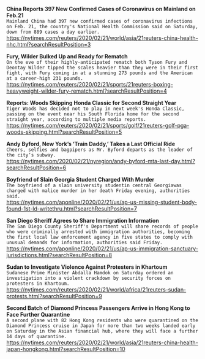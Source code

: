 **China Reports 397 New Confirmed Cases of Coronavirus on Mainland on Feb.21**\
`Mainland China had 397 new confirmed cases of coronavirus infections on Feb. 21, the country's National Health Commission said on Saturday, down from 889 cases a day earlier. `\
https://nytimes.com/reuters/2020/02/21/world/asia/21reuters-china-health-nhc.html?searchResultPosition=3

**Fury, Wilder Bulked Up and Ready for Rematch**\
`On the eve of their highly-anticipated rematch both Tyson Fury and Deontay Wilder tipped the scales heavier than they were in their first fight, with Fury coming in at a stunning 273 pounds and the American at a career-high 231 pounds.`\
https://nytimes.com/reuters/2020/02/21/sports/21reuters-boxing-heavyweight-wilder-fury-rematch.html?searchResultPosition=4

**Reports: Woods Skipping Honda Classic for Second Straight Year**\
`Tiger Woods has decided not to play in next week's Honda Classic, passing on the event near his South Florida home for the second straight year, according to multiple media reports.`\
https://nytimes.com/reuters/2020/02/21/sports/golf/21reuters-golf-pga-woods-skipping.html?searchResultPosition=5

**Andy Byford, New York’s ‘Train Daddy,’ Takes a Last Official Ride**\
`Cheers, selfies and bagpipers as Mr. Byford departs as the leader of the city’s subway.`\
https://nytimes.com/2020/02/21/nyregion/andy-byford-mta-last-day.html?searchResultPosition=6

**Boyfriend of Slain Georgia Student Charged With Murder**\
`The boyfriend of a slain university studentin central Georgiawas charged with malice murder in her death Friday evening, authorities said.`\
https://nytimes.com/aponline/2020/02/21/us/ap-us-missing-student-body-found-1st-ld-writethru.html?searchResultPosition=7

**San Diego Sheriff Agrees to Share Immigration Information**\
`The San Diego County Sheriff's Department will share records of people who were criminally arrested with immigration authorities, becoming the first local law enforcement agency in five states to comply with unusual demands for information, authorities said Friday.`\
https://nytimes.com/aponline/2020/02/21/us/ap-us-immigration-sanctuary-jurisdictions.html?searchResultPosition=8

**Sudan to Investigate Violence Against Protesters in Khartoum**\
`Sudanese Prime Minister Abdalla Hamdok on Saturday ordered an investigation into a violent crackdown by security forces on protesters in Khartoum.`\
https://nytimes.com/reuters/2020/02/21/world/africa/21reuters-sudan-protests.html?searchResultPosition=9

**Second Batch of Diamond Princess Passengers Arrive in Hong Kong to Face Further Quarantine**\
`A second plane with 82 Hong Kong residents who were quarantined on the Diamond Princess cruise in Japan for more than two weeks landed early on Saturday in the Asian financial hub, where they will face a further 14 days of quarantine.`\
https://nytimes.com/reuters/2020/02/21/world/asia/21reuters-china-health-japan-hongkong.html?searchResultPosition=10

